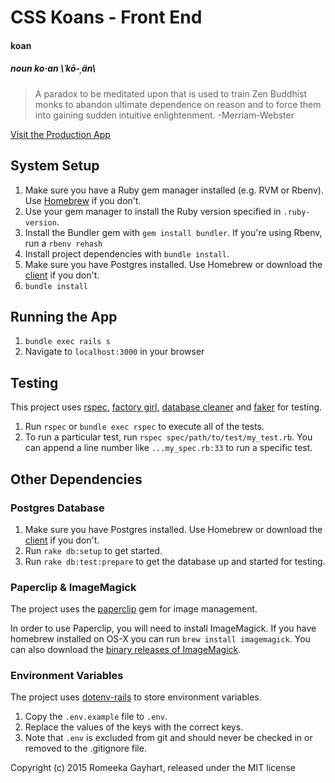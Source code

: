 # CSS Koans - Front End

#### koan
##### noun ko·an \ˈkō-ˌän\
> A paradox to be meditated upon that is used to train Zen Buddhist monks to abandon ultimate dependence on reason and to force them into gaining sudden intuitive enlightenment.
-Merriam-Webster

[Visit the Production App](http://css-koans.com/)

## System Setup
1. Make sure you have a Ruby gem manager installed (e.g. RVM or Rbenv).
   Use [Homebrew](www.brew.sh) if you don't.
2. Use your gem manager to install the Ruby version specified in
   `.ruby-version`.
3. Install the Bundler gem with `gem install bundler`. If you're using
   Rbenv, run a `rbenv rehash`
4. Install project dependencies with `bundle install`.
5. Make sure you have Postgres installed. Use Homebrew or download the
   [client](http://postgresapp.com/) if you don't.
6. `bundle install`

## Running the App
1. `bundle exec rails s`
2. Navigate to `localhost:3000` in your browser

## Testing

This project uses [rspec](https://github.com/rspec/rspec-rails), [factory girl](https://github.com/thoughtbot/factory_girl_rails), [database cleaner](https://github.com/DatabaseCleaner/database_cleaner) and
[faker](https://github.com/stympy/faker) for testing.

1. Run `rspec` or `bundle exec rspec` to execute all of the tests.
2. To run a particular test, run `rspec spec/path/to/test/my_test.rb`. You can append a line number like `...my_spec.rb:33` to run a specific test.


## Other Dependencies

### Postgres Database

1. Make sure you have Postgres installed. Use Homebrew or download the
   [client](http://postgresapp.com/) if you don't.
2. Run `rake db:setup` to get started.
3. Run `rake db:test:prepare` to get the database up and started for
   testing.

### Paperclip & ImageMagick

The project uses the [paperclip](https://github.com/thoughtbot/paperclip) gem for image management.

In order to use Paperclip, you will need to install ImageMagick. If you have homebrew installed on OS-X you can run `brew install imagemagick`. You can also download the [binary releases of ImageMagick](http://www.imagemagick.org/script/binary-releases.php).

### Environment Variables

The project uses [dotenv-rails](https://github.com/bkeepers/dotenv) to store environment variables.

1. Copy the `.env.example` file to `.env`.
2. Replace the values of the keys with the correct keys.
3. Note that `.env` is excluded from git and should never be
   checked in or removed to the .gitignore file.

Copyright (c) 2015 Romeeka Gayhart, released under the MIT license
